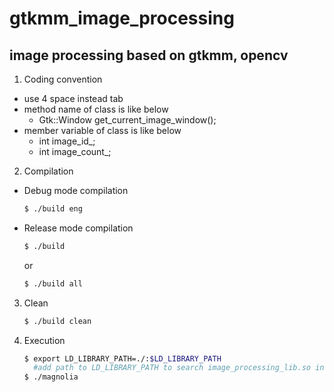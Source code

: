 # gtkmm_image_processing
## image processing based on gtkmm, opencv

1. Coding convention
  * use 4 space instead tab
  * method name of class is like below
    * Gtk::Window get_current_image_window();
  * member variable of class is like below
    * int image_id_;
    * int image_count_;

2. Compilation
  * Debug mode compilation
    ```bash
    $ ./build eng
    ```
  * Release mode compilation
    ```bash
    $ ./build
     ```
     or
     ```bash
     $ ./build all
     ```
3. Clean
    ```bash
    $ ./build clean
    ```

4. Execution  
    ```bash
   $ export LD_LIBRARY_PATH=./:$LD_LIBRARY_PATH    
      #add path to LD_LIBRARY_PATH to search image_processing_lib.so in current directory
   $ ./magnolia
   ```

 
